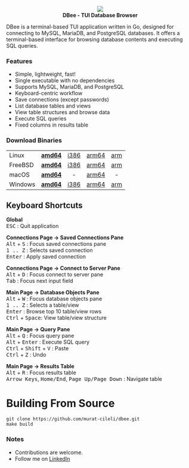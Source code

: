 <p align="center">
  <img src="https://github.com/murat-cileli/dbee/assets/6532000/8f7a7d54-0904-4296-a6bb-6836ee86a095" />
  <br>
  <strong>DBee - TUI Database Browser</strong>
</p>

DBee is a terminal-based TUI application written in Go, designed for connecting to MySQL, MariaDB, and PostgreSQL databases. It offers a terminal-based interface for browsing database contents and executing SQL queries.

### Features
- Simple, lightweight, fast!
- Single executable with no dependencies
- Supports MySQL, MariaDB, and PostgreSQL
- Keyboard-centric workflow
- Save connections (except passwords)
- List database tables and views  
- View table structures and browse data  
- Execute SQL queries  
- Fixed columns in results table  
  
[](https://github.com/murat-cileli/dbee/assets/6532000/d9d2cd86-e505-471d-91e4-d56cf8d34725)  

### Download Binaries

|	|	| | | |
|---------	|:-----:	|:----:	|:-----:	|:---:	|
| Linux 	| **[amd64](https://github.com/murat-cileli/dbee/blob/main/bin/linux-amd64/dbee)** 	| [i386](https://github.com/murat-cileli/dbee/blob/main/bin/linux-i386/dbee) 	| [arm64](https://github.com/murat-cileli/dbee/blob/main/bin/linux-arm64/dbee) 	| [arm](https://github.com/murat-cileli/dbee/blob/main/bin/linux-arm/dbee) 	|
| FreeBSD   	| [**amd64**](https://github.com/murat-cileli/dbee/blob/main/bin/freebsd-amd64/dbee) 	| [i386](https://github.com/murat-cileli/dbee/blob/main/bin/freebsd-i386/dbee) 	| [arm64](https://github.com/murat-cileli/dbee/blob/main/bin/freebsd-arm64/dbee) 	| [arm](https://github.com/murat-cileli/dbee/blob/main/bin/freebsd-arm/dbee) 	|
| macOS   	| [**amd64**](https://github.com/murat-cileli/dbee/blob/main/bin/darwin-amd64/dbee) 	|   -  	| [arm64](https://github.com/murat-cileli/dbee/blob/main/bin/darwin-arm64/dbee) 	|  -  	|
| Windows 	| [**amd64**](https://github.com/murat-cileli/dbee/blob/main/bin/windows-amd64/dbee.exe) 	| [i386](https://github.com/murat-cileli/dbee/blob/main/bin/windows-i386/dbee.exe) 	| [arm64](https://github.com/murat-cileli/dbee/blob/main/bin/windows-arm64/dbee.exe) 	| [arm](https://github.com/murat-cileli/dbee/blob/main/bin/windows-arm/dbee.exe) 	|

## Keyboard Shortcuts

**Global**  
<kbd>ESC</kbd> : Quit application

**Connections Page -> Saved Connections Pane**  
<kbd>Alt</kbd> + <kbd>S</kbd> : Focus saved connections pane  
<kbd>1 .. Z</kbd> : Selects saved connection  
<kbd>Enter</kbd> : Apply saved connection  

**Connections Page -> Connect to Server Pane**  
<kbd>Alt</kbd> + <kbd>D</kbd> : Focus connect to server pane  
<kbd>Tab</kbd> : Focus next input field  

**Main Page -> Database Objects Pane**  
<kbd>Alt</kbd> + <kbd>W</kbd> : Focus database objects pane  
<kbd>1 .. Z</kbd> : Selects a table/view  
<kbd>Enter</kbd> : Browse top 10 table/view rows  
<kbd>Ctrl</kbd> + <kbd>Space</kbd>: View table/view structure

**Main Page -> Query Pane**  
<kbd>Alt</kbd> + <kbd>Q</kbd> : Focus query pane  
<kbd>Alt</kbd> + <kbd>Enter</kbd> : Execute SQL query  
<kbd>Ctrl</kbd> + <kbd>Shift</kbd> + <kbd>V</kbd> : Paste  
<kbd>Ctrl</kbd> + <kbd>Z</kbd> : Undo  

**Main Page -> Results Table**  
<kbd>Alt</kbd> + <kbd>R</kbd> : Focus results table  
<kbd>Arrow Keys</kbd>, <kbd>Home/End</kbd>, <kbd>Page Up/Page Down</kbd> : Navigate table

# Building From Source
```console
git clone https://github.com/murat-cileli/dbee.git
make build
```

### Notes
- Contributions are welcome.
- Follow me on [LinkedIn](https://www.linkedin.com/in/murat-cileli/)
